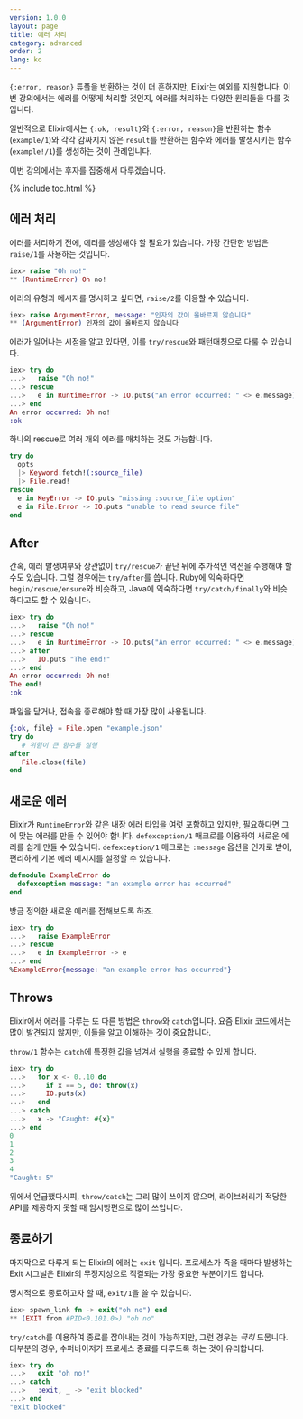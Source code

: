 ```yaml
---
version: 1.0.0
layout: page
title: 에러 처리
category: advanced
order: 2
lang: ko
---
```


`{:error, reason}` 튜플을 반환하는 것이 더 흔하지만, Elixir는 예외를 지원합니다. 이번 강의에서는 에러를 어떻게 처리할 것인지, 에러를 처리하는 다양한 원리들을 다룰 것입니다.

일반적으로 Elixir에서는 `{:ok, result}`와 `{:error, reason}`을 반환하는 함수(`example/1`)와 각각 감싸지지 않은 `result`를 반환하는 함수와 에러를 발생시키는 함수(`example!/1`)를 생성하는 것이 관례입니다.

이번 강의에서는 후자를 집중해서 다루겠습니다.

{% include toc.html %}

## 에러 처리

에러를 처리하기 전에, 에러를 생성해야 할 필요가 있습니다. 가장 간단한 방법은 `raise/1`를 사용하는 것입니다.

```elixir
iex> raise "Oh no!"
** (RuntimeError) Oh no!
```

에러의 유형과 메시지를 명시하고 싶다면, `raise/2`를 이용할 수 있습니다.

```elixir
iex> raise ArgumentError, message: "인자의 값이 올바르지 않습니다"
** (ArgumentError) 인자의 값이 올바르지 않습니다
```

에러가 일어나는 시점을 알고 있다면, 이를 `try/rescue`와 패턴매칭으로 다룰 수 있습니다.

```elixir
iex> try do
...>   raise "Oh no!"
...> rescue
...>   e in RuntimeError -> IO.puts("An error occurred: " <> e.message)
...> end
An error occurred: Oh no!
:ok
```

하나의 rescue로 여러 개의 에러를 매치하는 것도 가능합니다.

```elixir
try do
  opts
  |> Keyword.fetch!(:source_file)
  |> File.read!
rescue
  e in KeyError -> IO.puts "missing :source_file option"
  e in File.Error -> IO.puts "unable to read source file"
end
```

## After

간혹, 에러 발생여부와 상관없이 `try/rescue`가 끝난 뒤에 추가적인 액션을 수행해야 할 수도 있습니다. 그럴 경우에는 `try/after`를 씁니다. Ruby에 익숙하다면 `begin/rescue/ensure`와 비슷하고, Java에 익숙하다면 `try/catch/finally`와 비슷하다고도 할 수 있습니다.

```elixir
iex> try do
...>   raise "Oh no!"
...> rescue
...>   e in RuntimeError -> IO.puts("An error occurred: " <> e.message)
...> after
...>   IO.puts "The end!"
...> end
An error occurred: Oh no!
The end!
:ok
```

파일을 닫거나, 접속을 종료해야 할 때 가장 많이 사용됩니다.

```elixir
{:ok, file} = File.open "example.json"
try do
   # 위험이 큰 함수를 실행
after
   File.close(file)
end
```

## 새로운 에러

Elixir가 `RuntimeError`와 같은 내장 에러 타입을 여럿 포함하고 있지만, 필요하다면 그에 맞는 에러를 만들 수 있어야 합니다. `defexception/1` 매크로를 이용하여 새로운 에러를 쉽게 만들 수 있습니다. `defexception/1` 매크로는 `:message` 옵션을 인자로 받아, 편리하게 기본 에러 메시지를 설정할 수 있습니다.

```elixir
defmodule ExampleError do
  defexception message: "an example error has occurred"
end
```

방금 정의한 새로운 에러를 접해보도록 하죠.

```elixir
iex> try do
...>   raise ExampleError
...> rescue
...>   e in ExampleError -> e
...> end
%ExampleError{message: "an example error has occurred"}
```

## Throws

Elixir에서 에러를 다루는 또 다른 방법은 `throw`와 `catch`입니다. 요즘 Elixir 코드에서는 많이 발견되지 않지만, 이들을 알고 이해하는 것이 중요합니다.

`throw/1` 함수는 `catch`에 특정한 값을 넘겨서 실행을 종료할 수 있게 합니다.

```elixir
iex> try do
...>   for x <- 0..10 do
...>     if x == 5, do: throw(x)
...>     IO.puts(x)
...>   end
...> catch
...>   x -> "Caught: #{x}"
...> end
0
1
2
3
4
"Caught: 5"
```

위에서 언급했다시피, `throw/catch`는 그리 많이 쓰이지 않으며, 라이브러리가 적당한 API를 제공하지 못할 때 임시방편으로 많이 쓰입니다.

## 종료하기

마지막으로 다루게 되는 Elixir의 에러는 `exit` 입니다. 프로세스가 죽을 때마다 발생하는 Exit 시그널은 Elixir의 무정지성으로 직결되는 가장 중요한 부분이기도 합니다.

명시적으로 종료하고자 할 때, `exit/1`을 쓸 수 있습니다.

```elixir
iex> spawn_link fn -> exit("oh no") end
** (EXIT from #PID<0.101.0>) "oh no"
```

`try/catch`를 이용하여 종료를 잡아내는 것이 가능하지만, 그런 경우는 _극히_ 드뭅니다. 대부분의 경우, 수퍼바이저가 프로세스 종료를 다루도록 하는 것이 유리합니다.

```elixir
iex> try do
...>   exit "oh no!"
...> catch
...>   :exit, _ -> "exit blocked"
...> end
"exit blocked"
```
